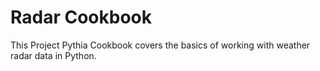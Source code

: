 # Radar Cookbook

This Project Pythia Cookbook covers the basics of working with weather radar data in Python.
